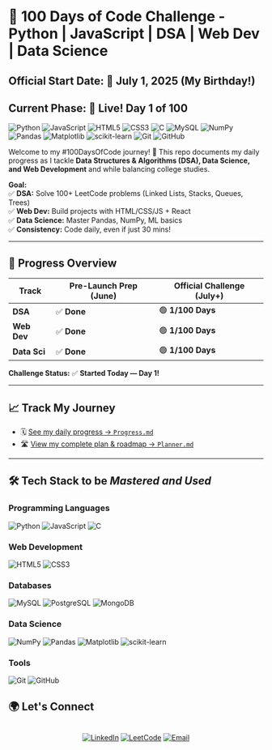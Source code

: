 # 🚀 100 Days of Code Challenge - Python | JavaScript | DSA | Web Dev | Data Science

## Official Start Date: 🎂 July 1, 2025 (My Birthday!)  
## Current Phase: 🚀 Live! Day 1 of 100

![Python](https://img.shields.io/badge/Python-3776AB?logo=python&logoColor=white)
![JavaScript](https://img.shields.io/badge/JavaScript-F7DF1E?logo=javascript&logoColor=black)
![HTML5](https://img.shields.io/badge/HTML5-E34F26?logo=html5&logoColor=white)
![CSS3](https://img.shields.io/badge/CSS3-1572B6?logo=css3&logoColor=white)
![C](https://img.shields.io/badge/C-A8B9CC?logo=c&logoColor=black)
![MySQL](https://img.shields.io/badge/MySQL-4479A1?logo=mysql&logoColor=white)
![NumPy](https://img.shields.io/badge/NumPy-013243?logo=numpy&logoColor=white)
![Pandas](https://img.shields.io/badge/Pandas-150458?logo=pandas&logoColor=white)
![Matplotlib](https://img.shields.io/badge/Matplotlib-11557C?logo=python&logoColor=white)
![scikit-learn](https://img.shields.io/badge/scikit--learn-F7931E?logo=scikit-learn&logoColor=white)
![Git](https://img.shields.io/badge/Git-F05032?logo=git&logoColor=white)
![GitHub](https://img.shields.io/badge/GitHub-181717?logo=github&logoColor=white)


Welcome to my #100DaysOfCode journey! 🌟 This repo documents my daily progress as I tackle **Data Structures & Algorithms (DSA), Data Science, and Web Development** and  while balancing college studies.  

**Goal:**  
✅ **DSA:** Solve 100+ LeetCode problems (Linked Lists, Stacks, Queues, Trees)  
✅ **Web Dev:** Build projects with HTML/CSS/JS + React  
✅ **Data Science:** Master Pandas, NumPy, ML basics  
✅ **Consistency:** Code daily, even if just 30 mins!  

---

## 📌 Progress Overview  

| Track         | Pre-Launch Prep (June) | Official Challenge (July+) |
|--------------|-----------------------|---------------------------|
| **DSA**      | ✅ **Done**       | 🟢 **1/100 Days**         | 
| **Web Dev**  | ✅ **Done**       | 🟢 **1/100 Days**         | 
| **Data Sci** | ✅ **Done**       | 🟢 **1/100 Days**         | 

**Challenge Status:** ✅ **Started Today — Day 1!**

---

## 📈 Track My Journey

- 🗓️ [See my daily progress → `Progress.md`](https://github.com/JavaPyWizard/100-Days-Of-Code/blob/main/Progress.md)
- 🛣️ [View my complete plan & roadmap → `Planner.md`](https://github.com/JavaPyWizard/100-Days-Of-Code/blob/main/Planner.md)

---

## 🛠 Tech Stack to be *Mastered and Used*

### **Programming Languages**
![Python](https://img.shields.io/badge/-Python-3776AB?logo=python&logoColor=white)
![JavaScript](https://img.shields.io/badge/-JavaScript-F7DF1E?logo=javascript&logoColor=black)
![C](https://img.shields.io/badge/-C-A8B9CC?logo=c&logoColor=black)

### **Web Development**
![HTML5](https://img.shields.io/badge/-HTML5-E34F26?logo=html5&logoColor=white)
![CSS3](https://img.shields.io/badge/-CSS3-1572B6?logo=css3&logoColor=white)

### **Databases**
![MySQL](https://img.shields.io/badge/-MySQL-4479A1?logo=mysql&logoColor=white)
![PostgreSQL](https://img.shields.io/badge/PostgreSQL-4169E1?logo=postgresql&logoColor=white)
![MongoDB](https://img.shields.io/badge/MongoDB-47A248?logo=mongodb&logoColor=white)

### **Data Science**
![NumPy](https://img.shields.io/badge/-NumPy-013243?logo=numpy&logoColor=white)
![Pandas](https://img.shields.io/badge/-Pandas-150458?logo=pandas&logoColor=white)
![Matplotlib](https://img.shields.io/badge/-Matplotlib-11557C?logo=python&logoColor=white)
![scikit-learn](https://img.shields.io/badge/-scikit--learn-F7931E?logo=scikit-learn&logoColor=white)

### **Tools**
![Git](https://img.shields.io/badge/-Git-F05032?logo=git&logoColor=white)
![GitHub](https://img.shields.io/badge/-GitHub-181717?logo=github&logoColor=white)


## 🌍 Let's Connect

<div align="center" style="display: flex; gap: 12px; justify-content: center; flex-wrap: wrap;">

[![LinkedIn](https://img.shields.io/badge/-LinkedIn-0A66C2?style=for-the-badge&logo=linkedin&logoColor=white&labelColor=0A66C2)](https://www.linkedin.com/in/divyansh-kumar-singh-028747321/)
[![LeetCode](https://img.shields.io/badge/-LeetCode-FFA116?style=for-the-badge&logo=leetcode&logoColor=black&labelColor=FFA116)](https://leetcode.com/u/JavaPyWizard/)
[![Email](https://img.shields.io/badge/-Email-D14836?style=for-the-badge&logo=gmail&logoColor=white&labelColor=D14836)](mailto:divyanshkumarsingh29@gmail.com)

</div>
